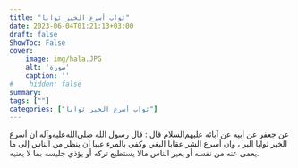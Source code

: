 ```yaml
---
title: "ثواب أسرع الخير ثوابا"
date: 2023-06-04T01:21:13+03:00
draft: false
ShowToc: False
cover:
    image: img/hala.JPG
    alt: 'صورة'
    caption: ''
#    hidden: false
summary: 
tags: [""]
categories: ["ثواب أسرع الخير ثوابا"]
---
```

عن جعفر عن أبيه عن آبائه عليهم‌السلام قال : قال رسول الله صلى‌الله‌عليه‌وآله
ان أسرع الخير ثوابا البر ، وان أسرع الشر عقابا البغي وكفى بالمرء عيبا
أن ينظر من الناس إلى ما يعمى عنه من نفسه أو يعير الناس مالا يستطيع
تركه أو يؤذي جليسه بما لا يعنيه.

